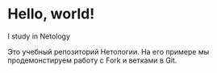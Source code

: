 # Hello, world!

I study in Netology

Это учебный репозиторий Нетологии. На его примере мы продемонстируем работу с Fork и ветками в Git.
